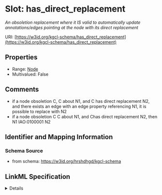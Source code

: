 # Slot: has_direct_replacement
_An obsoletion replacement where it IS valid to automatically update annotations/edges pointing at the node with its direct replacement_


URI: [https://w3id.org/kgcl-schema/has_direct_replacement](https://w3id.org/kgcl-schema/has_direct_replacement)



<!-- no inheritance hierarchy -->




## Properties

* Range: [Node](Node.md)
* Multivalued: False







## Comments

* if a node obsoletion C, C about N1, and C has direct replacement N2, and there exists an edge with an edge property referencing N1, it is possible to replace with N2
* if a node obsoletion C C about N1, and Chas direct replacement N2, then N1 IAO:0100001 N2

## Identifier and Mapping Information







### Schema Source


* from schema: https://w3id.org/hrshdhgd/kgcl-schema




## LinkML Specification

<details>
```yaml
name: has direct replacement
description: An obsoletion replacement where it IS valid to automatically update annotations/edges
  pointing at the node with its direct replacement
comments:
- if a node obsoletion C, C about N1, and C has direct replacement N2, and there exists
  an edge with an edge property referencing N1, it is possible to replace with N2
- if a node obsoletion C C about N1, and Chas direct replacement N2, then N1 IAO:0100001
  N2
from_schema: https://w3id.org/hrshdhgd/kgcl-schema
close_mappings:
- IAO:0100001
rank: 1000
multivalued: false
alias: has_direct_replacement
domain_of:
- node obsoletion
range: node

```
</details>